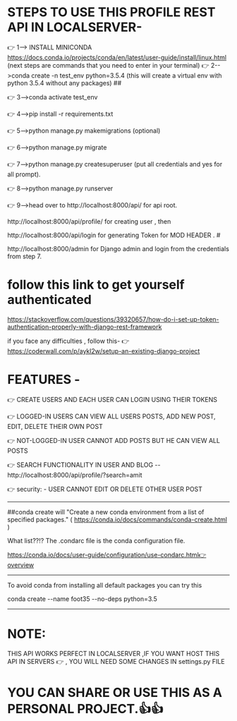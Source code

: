 # STEPS TO USE THIS PROFILE REST API IN LOCALSERVER-

👉 1--> INSTALL MINICONDA https://docs.conda.io/projects/conda/en/latest/user-guide/install/linux.html
 (next steps are commands that you need to enter in your terminal)
👉 2-->conda create -n test_env python=3.5.4
        (this will create a virtual env with python 3.5.4 without any packages) ##

👉 3-->conda activate test_env

👉 4-->pip install -r requirements.txt

👉 5-->python manage.py makemigrations
        (optional)

👉 6-->python manage.py migrate

👉 7-->python manage.py createsuperuser
        (put all credentials and yes for all prompt).

👉 8-->python manage.py runserver

👉 9-->head over to 
   http://localhost:8000/api/ for api root.

   http://localhost:8000/api/profile/  for creating user , then 

   http://localhost:8000/api/login for generating Token for MOD HEADER . #

   http://localhost:8000/admin for Django admin and login from the credentials from step 7.

   # follow this link to get yourself authenticated 
   https://stackoverflow.com/questions/39320657/how-do-i-set-up-token-authentication-properly-with-django-rest-framework

if you face any difficulties , follow this-
👉    https://coderwall.com/p/aykl2w/setup-an-existing-django-project



# FEATURES -

👉 CREATE USERS AND EACH USER CAN LOGIN USING THEIR TOKENS

👉 LOGGED-IN USERS CAN VIEW ALL USERS POSTS, ADD NEW POST, EDIT, DELETE THEIR OWN POST

👉 NOT-LOGGED-IN USER CANNOT ADD POSTS BUT HE CAN VIEW ALL POSTS

👉 SEARCH FUNCTIONALITY IN USER AND BLOG -- http://localhost:8000/api/profile/?search=amit

👉 security:
    - USER CANNOT EDIT OR DELETE OTHER USER POST




----------------------------------------------------------------------------------------------------------------
##conda create will "Create a new conda environment from a list of specified packages."
 ( https://conda.io/docs/commands/conda-create.html )

What list??!? The .condarc file is the conda configuration file.

https://conda.io/docs/user-guide/configuration/use-condarc.html👉overview

-------------------------------------------------------------------------------------------

To avoid conda from installing all default packages you can try this

 conda create --name foot35 --no-deps python=3.5

 ----------------------------------------------------------------------------------------
# NOTE:
   THIS API WORKS PERFECT IN LOCALSERVER ,IF YOU WANT HOST THIS API IN SERVERS 
 👉 , YOU WILL NEED SOME CHANGES IN settings.py FILE 


 # YOU CAN SHARE OR USE THIS AS A PERSONAL PROJECT.👍👍
